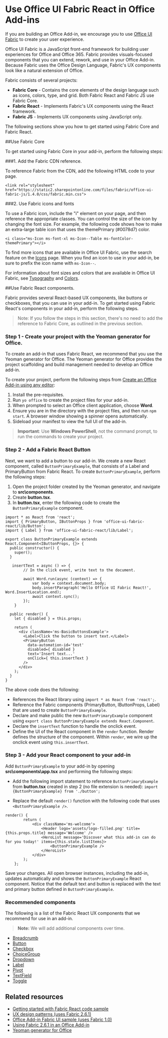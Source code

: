# Use Office UI Fabric React in Office Add-ins

If you are building an Office Add-in, we encourage you to use [Office UI Fabric](https://dev.office.com/fabric) to create your user experience. 

Office UI Fabric is a JavaScript front-end framework for building user experiences for Office and Office 365. Fabric provides visuals-focused components that you can extend, rework, and use in your Office Add-in. Because Fabric uses the Office Design Language, Fabric's UX components look like a natural extension of Office.

Fabric consists of several projects:

- **Fabric Core** - Contains the core elements of the design language such as icons, colors, type, and grid. Both Fabric React and Fabric JS use Fabric Core. 
- **Fabric React** - Implements Fabric's UX components using the React framework.
- **Fabric JS** - Implements UX components using JavaScript only.  

The following sections show you how to get started using Fabric Core and Fabric React.

##Use Fabric Core

To get started using Fabric Core in your add-in, perform the following steps:

###1. Add the Fabric CDN reference. 
 
To reference Fabric from the CDN, add the following HTML code to your page.

`<link rel="stylesheet" href="https://static2.sharepointonline.com/files/fabric/office-ui-fabric-js/1.4.0/css/fabric.min.css">`

###2. Use Fabric icons and fonts 

To use a Fabric icon, include the "i" element on your page, and then reference the appropriate classes. You can control the size of the icon by changing the font size. For example, the following code shows how to make an extra-large table icon that uses the themePrimary (#0078d7) color. 
   
`<i class="ms-Icon ms-font-xl ms-Icon--Table ms-fontColor-themePrimary"></i>`

To find more icons that are available in Office UI Fabric, use the search feature on the [Icons](https://dev.office.com/fabric#/styles/icons) page. When you find an icon to use in your add-in, be sure to prefix the icon name with `ms-Icon--`. 

For information about font sizes and colors that are available in Office UI Fabric, see [Typography](https://dev.office.com/fabric#/styles/typography) and [Colors](https://dev.office.com/fabric#/styles/colors).


##Use Fabric React components.

Fabric provides several React-based UX components, like buttons or checkboxes, that you can use in your add-in. To get started using Fabric React's components in your add-in, perform the following steps.

> Note: If you follow the steps in this section, there's no need to add the reference to Fabric Core, as outlined in the previous section.

### Step 1 - Create your project with the Yeoman generator for Office. 

To create an add-in that uses Fabric React, we recommend that you use the Yeoman generator for Office. The Yeoman generator for Office provides the project scaffolding and build management needed to develop an Office add-in. 

To create your project, perform the following steps from [Create an Office Add-in using any editor](https://dev.office.com/docs/add-ins/get-started/create-an-office-add-in-using-any-editor):

1. Install the pre-requisites.
2. Run `yo office` to create the project files for your add-in. 
3. When prompted to select an Office client application, choose **Word**. 
4. Ensure you are in the directory with the project files, and then run `npm start`. A browser window showing a spinner opens automatically.
5. Sideload your manifest to view the full UI of the add-in.    

>**Important**: Use **Windows PowerShell**, not the command prompt, to run the commands to create your project. 

### Step 2 - Add a Fabric React Button

Next, we want to add a button to our add-in. We create a new React component, called `ButtonPrimaryExample`, that consists of a Label and PrimaryButton from Fabric React. To create `ButtonPrimaryExample`, perform the following steps:

1. Open the project folder created by the Yeoman generator, and navigate to **src\components**.
2. Create **button.tsx**.
3. In **button.tsx**, enter the following code to create the `ButtonPrimaryExample` component. 

```
import * as React from 'react';
import { PrimaryButton, IButtonProps } from 'office-ui-fabric-react/lib/Button';
import { Label } from 'office-ui-fabric-react/lib/Label';

export class ButtonPrimaryExample extends React.Component<IButtonProps, {}> {
  public constructor() {
    super();
  }

   insertText = async () => {
        // In the click event, write text to the document. 

        await Word.run(async (context) => {
            var body = context.document.body;  
            body.insertParagraph('Hello Office UI Fabric React!', Word.InsertLocation.end);  
            await context.sync();
        });
    }

  public render() {
    let { disabled } = this.props;

    return (
      <div className='ms-BasicButtonsExample'>
        <Label>Click the button to insert text.</Label>
        <PrimaryButton
          data-automation-id='test'
          disabled={ disabled }
          text='Insert text...'
          onClick={ this.insertText }
        />
      </div>
    );
  }
}
```
The above code does the following:

- References the React library using `import * as React from 'react';`.
- Reference the Fabric components (PrimaryButton, IButtonProps, Label) that are used to create `ButtonPrimaryExample`. 
- Declare and make public the new `ButtonPrimaryExample` component using `export class ButtonPrimaryExample extends React.Component`. 
- Declare the `insertText` function to handle the onclick event. 
- Define the UI of the React component in the `render` function. Render defines the structure of the component. Within `render`, we wire up the onclick event using `this.insertText`.

### Step 3 - Add your React component to your add-in 

Add `ButtonPrimaryExample` to your add-in by opening **src\components\app.tsx** and performing the following steps: 

- Add the following import statement to reference `ButtonPrimaryExample` from **button.tsx** created in step 2 (no file extension is needed): 
`
import {ButtonPrimaryExample} from './button';
` 

- Replace the default `render()` function with the following code that uses `<ButtonPrimaryExample />`. 
```
render() {
        return (
            <div className='ms-welcome'>
                <Header logo='assets/logo-filled.png' title={this.props.title} message='Welcome' />
                <HeroList message='Discover what this add-in can do for you today!' items={this.state.listItems}>                    
                    <ButtonPrimaryExample />
                </HeroList>
            </div>
        );
    };
```

Save your changes. All open browser instances, including the add-in, updates automatically and shows the `ButtonPrimaryExample` React component. Notice that the default text and button is replaced with the text and primary button defined in `ButtonPrimaryExample`. 
	
### Recommended components

The following is a list of the Fabric React UX components that we recommend for use in an add-in.  

> **Note:** We will add additional components over time. 

- [Breadcrumb](https://dev.office.com/docs/add-ins/design/add-in-design)
- [Button](https://dev.office.com/docs/add-ins/design/add-in-design) 
- [Checkbox](https://dev.office.com/docs/add-ins/design/add-in-design)
- [ChoiceGroup](https://dev.office.com/docs/add-ins/design/add-in-design)
- [Dropdown](https://dev.office.com/docs/add-ins/design/add-in-design)
- [Label](https://dev.office.com/docs/add-ins/design/add-in-design)
- [Pivot](https://dev.office.com/docs/add-ins/design/add-in-design)
- [TextField](https://dev.office.com/docs/add-ins/design/add-in-design)
- [Toggle](https://dev.office.com/docs/add-ins/design/add-in-design)

## Related resources

- [Getting started with Fabric React code sample](https://github.com/OfficeDev/)
- [UX design patterns (uses Fabric 2.6.1)](https://github.com/OfficeDev/Office-Add-in-UX-Design-Patterns-Code) 
- [Office Add-in Fabric UI sample (uses Fabric 1.0)](https://github.com/OfficeDev/Office-Add-in-Fabric-UI-Sample) 
- [Using Fabric 2.6.1 in an Office Add-in](https://dev.office.com/docs/add-ins/design/ui-elements/using-office-ui-fabric)
- [Yeoman generator for Office](https://github.com/OfficeDev/generator-office)
 

